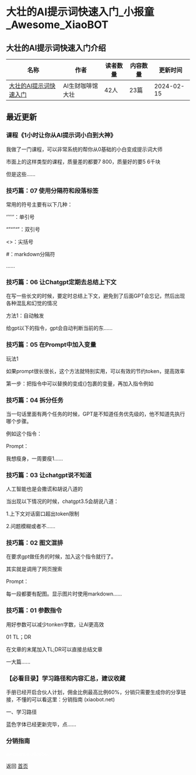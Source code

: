 # 大壮的AI提示词快速入门_小报童_Awesome_XiaoBOT

## 大壮的AI提示词快速入门介绍
>   
  


|名称|作者|读者数量|内容数量|更新时间|
|---|---|---|---|---|
|[大壮的AI提示词快速入门](https://xiaobot.net/p/dazhuang101?refer=0b133df9-27dc-423b-8101-639049001c13)|AI生财咖啡馆大壮|42人|23篇|2024-02-15|

## 最近更新
### 课程《1小时让你从AI提示词小白到大神》

我做了一门课程，可以非常系统的帮你从0基础的小白变成提示词大师

市面上的这样类型的课程，质量差的都要7 800，质量好的要5 6千块

但是这些......

### 技巧篇：07 使用分隔符和段落标签

常用的符号主要有以下几种：

‘’‘’‘’：单引号

“”“”“”：双引号

<>：尖括号

#：markdown分隔符

......

### 技巧篇：06 让Chatgpt定期去总结上下文

在写一些长文的时候，要定时总结上下文，避免到了后面GPT会忘记，然后出现各种混乱和幻觉的情况

方法1：自动触发

给gpt以下的指令，gpt会自动判断当前的东......

### 技巧篇：05 在Prompt中加入变量

玩法1

如果prompt很长很长，这个方法就特别实用，可以有效的节约token，提高效率

第一步：把指令中可以替换的变成{}包裹的变量，再加入指令例如

### 技巧篇：04 拆分任务

当一句话里面有两个任务的时候，GPT是不知道任务优先级的，他不知道先执行哪个步骤。

例如这个指令：

Prompt：

我想瘦身，一周要瘦1......

### 技巧篇：03 让chatgpt说不知道

人工智能也是会撒谎和胡说八道的

当出现以下情况的时候，chatgpt3.5会胡说八道：

1.上下文对话窗口超出token限制

2.问题模糊或者不......

### 技巧篇：02 图文混排

在要求gpt做任务的时候，加入这个指令就行了。

其实就是调用了网页搜索

Prompt：

每一段都要有配图。显示图片时使用markdown......

### 技巧篇：01 参数指令

用好参数可以减少tonken字数，让AI更高效

01 TL；DR

在文章的末尾加入TL;DR可以直接总结文章

一大篇......

### 【必看目录】学习路径和内容汇总，建议收藏

手册已经开启合伙人计划，佣金比例最高比例60%，分销只需要生成你的分享链接，不懂的可以看这里：分销指南 (xiaobot.net)

一、学习路径

蓝色字体已经更新完毕，点......

### 分销指南


<a href="https://github.com/Reno9527/awesome-xiaobot" style="color: white; text-decoration: none;">awesome-xiaobot</a>

返回 [首页](../README.md)
